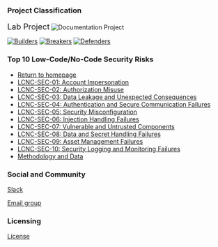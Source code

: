 ### Project Classification

<i class="fas fa-flask" style="font-size: 1.3em; color:#f7b73c;"></i>
<span style="font-size: 1.3em;">Lab Project</span>
![Documentation Project][doc-proj-logo]

[![Builders][builders-logo]][builders]
[![Breakers][breakers-logo]][breakers]
[![Defenders][defenders-logo]][defenders]

[builders]: https://www.owasp.org/index.php/Builders
[builders-logo]: https://raw.githubusercontent.com/OWASP/www--site-theme/master/assets/images/common/owasp_builders.svg?sanitize=true
[breakers]: https://www.owasp.org/index.php/Breakers
[breakers-logo]: https://raw.githubusercontent.com/OWASP/www--site-theme/master/assets/images/common/owasp_breakers.svg?sanitize=true
[defenders]: https://www.owasp.org/index.php/Defenders
[defenders-logo]: https://raw.githubusercontent.com/OWASP/www--site-theme/master/assets/images/common/owasp_defenders.svg?sanitize=true
[doc-proj-logo]: https://raw.githubusercontent.com/OWASP/www--site-theme/master/assets/images/common/owasp_documentation_project.svg?sanitize=true


### Top 10 Low-Code/No-Code Security Risks

- [Return to homepage](/www-project-top-10-low-code-no-code-security-risks)
- [LCNC-SEC-01: Account Impersonation](/www-project-top-10-low-code-no-code-security-risks/content/2022/en/LCNC-SEC-01-Account-Impersonation)
- [LCNC-SEC-02: Authorization Misuse](/www-project-top-10-low-code-no-code-security-risks/content/2022/en/LCNC-SEC-02-Authorization-Misuse)
- [LCNC-SEC-03: Data Leakage and Unexpected Consequences](/www-project-top-10-low-code-no-code-security-risks/content/2022/en/LCNC-SEC-03-Data-Leakage-and-Unexpected-Consequences)
- [LCNC-SEC-04: Authentication and Secure Communication Failures](/www-project-top-10-low-code-no-code-security-risks/content/2022/en/LCNC-SEC-04-Authentication-and-Secure-Communication-Failures)
- [LCNC-SEC-05: Security Misconfiguration](/www-project-top-10-low-code-no-code-security-risks/content/2022/en/LCNC-SEC-05-Security-Misconfiguration)
- [LCNC-SEC-06: Injection Handling Failures](/www-project-top-10-low-code-no-code-security-risks/content/2022/en/LCNC-SEC-06-Injection-Handling-Failures)
- [LCNC-SEC-07: Vulnerable and Untrusted Components](/www-project-top-10-low-code-no-code-security-risks/content/2022/en/LCNC-SEC-07-Vulnerable-and-Untrusted-Components)
- [LCNC-SEC-08: Data and Secret Handling Failures](/www-project-top-10-low-code-no-code-security-risks/content/2022/en/LCNC-SEC-08-Data-and-Secret-Handling-Failures)
- [LCNC-SEC-09: Asset Management Failures](/www-project-top-10-low-code-no-code-security-risks/content/2022/en/LCNC-SEC-09-Asset-Management-Failures)
- [LCNC-SEC-10: Security Logging and Monitoring Failures](/www-project-top-10-low-code-no-code-security-risks/content/2022/en/LCNC-SEC-10-Security-Logging-and-Monitoring-Failures)
- [Methodology and Data](/www-project-top-10-low-code-no-code-security-risks/content/2022/en/Methodology-and-Data)

### Social and Community

[Slack](https://owasp.slack.com/archives/C02C6RU6G10)

[Email group](https://groups.google.com/g/owasp-no-code-low-code)

### Licensing

[License](https://github.com/OWASP/www-project-top-10-low-code-no-code-security-risks/blob/main/license.md)
